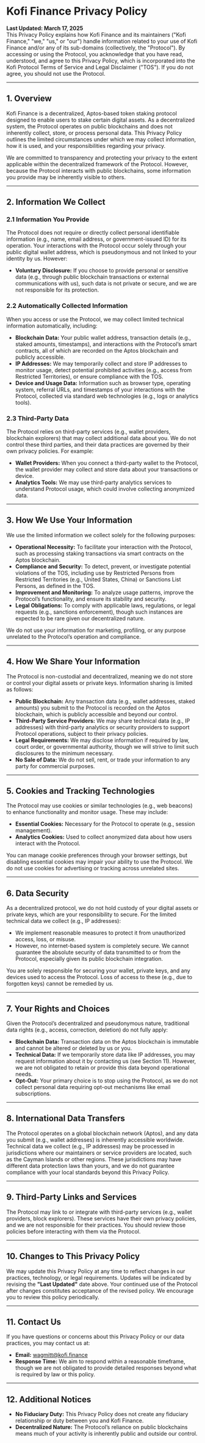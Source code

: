 # Kofi Finance Privacy Policy

**Last Updated: March 17, 2025**  
This Privacy Policy explains how Kofi Finance and its maintainers ("Kofi Finance," "we," "us," or "our") handle information related to your use of Kofi Finance and/or any of its sub-domains (collectively, the "Protocol"). By accessing or using the Protocol, you acknowledge that you have read, understood, and agree to this Privacy Policy, which is incorporated into the Kofi Protocol Terms of Service and Legal Disclaimer ("TOS"). If you do not agree, you should not use the Protocol.

---

## 1. Overview

Kofi Finance is a decentralized, Aptos-based token staking protocol designed to enable users to stake certain digital assets. As a decentralized system, the Protocol operates on public blockchains and does not inherently collect, store, or process personal data. This Privacy Policy outlines the limited circumstances under which we may collect information, how it is used, and your responsibilities regarding your privacy.

We are committed to transparency and protecting your privacy to the extent applicable within the decentralized framework of the Protocol. However, because the Protocol interacts with public blockchains, some information you provide may be inherently visible to others.

---

## 2. Information We Collect

### 2.1 Information You Provide

The Protocol does not require or directly collect personal identifiable information (e.g., name, email address, or government-issued ID) for its operation. Your interactions with the Protocol occur solely through your public digital wallet address, which is pseudonymous and not linked to your identity by us. However:

- **Voluntary Disclosure:** If you choose to provide personal or sensitive data (e.g., through public blockchain transactions or external communications with us), such data is not private or secure, and we are not responsible for its protection.

### 2.2 Automatically Collected Information

When you access or use the Protocol, we may collect limited technical information automatically, including:

- **Blockchain Data:** Your public wallet address, transaction details (e.g., staked amounts, timestamps), and interactions with the Protocol’s smart contracts, all of which are recorded on the Aptos blockchain and publicly accessible.
- **IP Addresses:** We may temporarily collect and store IP addresses to monitor usage, detect potential prohibited activities (e.g., access from Restricted Territories), or ensure compliance with the TOS.
- **Device and Usage Data:** Information such as browser type, operating system, referral URLs, and timestamps of your interactions with the Protocol, collected via standard web technologies (e.g., logs or analytics tools).

### 2.3 Third-Party Data

The Protocol relies on third-party services (e.g., wallet providers, blockchain explorers) that may collect additional data about you. We do not control these third parties, and their data practices are governed by their own privacy policies. For example:

- **Wallet Providers:** When you connect a third-party wallet to the Protocol, the wallet provider may collect and store data about your transactions or device.
- **Analytics Tools:** We may use third-party analytics services to understand Protocol usage, which could involve collecting anonymized data.

---

## 3. How We Use Your Information

We use the limited information we collect solely for the following purposes:

- **Operational Necessity:** To facilitate your interaction with the Protocol, such as processing staking transactions via smart contracts on the Aptos blockchain.
- **Compliance and Security:** To detect, prevent, or investigate potential violations of the TOS, including use by Restricted Persons from Restricted Territories (e.g., United States, China) or Sanctions List Persons, as defined in the TOS.
- **Improvement and Monitoring:** To analyze usage patterns, improve the Protocol’s functionality, and ensure its stability and security.
- **Legal Obligations:** To comply with applicable laws, regulations, or legal requests (e.g., sanctions enforcement), though such instances are expected to be rare given our decentralized nature.

We do not use your information for marketing, profiling, or any purpose unrelated to the Protocol’s operation and compliance.

---

## 4. How We Share Your Information

The Protocol is non-custodial and decentralized, meaning we do not store or control your digital assets or private keys. Information sharing is limited as follows:

- **Public Blockchain:** Any transaction data (e.g., wallet addresses, staked amounts) you submit to the Protocol is recorded on the Aptos blockchain, which is publicly accessible and beyond our control.
- **Third-Party Service Providers:** We may share technical data (e.g., IP addresses) with third-party analytics or security providers to support Protocol operations, subject to their privacy policies.
- **Legal Requirements:** We may disclose information if required by law, court order, or governmental authority, though we will strive to limit such disclosures to the minimum necessary.
- **No Sale of Data:** We do not sell, rent, or trade your information to any party for commercial purposes.

---

## 5. Cookies and Tracking Technologies

The Protocol may use cookies or similar technologies (e.g., web beacons) to enhance functionality and monitor usage. These may include:

- **Essential Cookies:** Necessary for the Protocol to operate (e.g., session management).
- **Analytics Cookies:** Used to collect anonymized data about how users interact with the Protocol.

You can manage cookie preferences through your browser settings, but disabling essential cookies may impair your ability to use the Protocol. We do not use cookies for advertising or tracking across unrelated sites.

---

## 6. Data Security

As a decentralized protocol, we do not hold custody of your digital assets or private keys, which are your responsibility to secure. For the limited technical data we collect (e.g., IP addresses):

- We implement reasonable measures to protect it from unauthorized access, loss, or misuse.
- However, no internet-based system is completely secure. We cannot guarantee the absolute security of data transmitted to or from the Protocol, especially given its public blockchain integration.

You are solely responsible for securing your wallet, private keys, and any devices used to access the Protocol. Loss of access to these (e.g., due to forgotten keys) cannot be remedied by us.

---

## 7. Your Rights and Choices

Given the Protocol’s decentralized and pseudonymous nature, traditional data rights (e.g., access, correction, deletion) do not fully apply:

- **Blockchain Data:** Transaction data on the Aptos blockchain is immutable and cannot be altered or deleted by us or you.
- **Technical Data:** If we temporarily store data like IP addresses, you may request information about it by contacting us (see Section 11). However, we are not obligated to retain or provide this data beyond operational needs.
- **Opt-Out:** Your primary choice is to stop using the Protocol, as we do not collect personal data requiring opt-out mechanisms like email subscriptions.

---

## 8. International Data Transfers

The Protocol operates on a global blockchain network (Aptos), and any data you submit (e.g., wallet addresses) is inherently accessible worldwide. Technical data we collect (e.g., IP addresses) may be processed in jurisdictions where our maintainers or service providers are located, such as the Cayman Islands or other regions. These jurisdictions may have different data protection laws than yours, and we do not guarantee compliance with your local standards beyond this Privacy Policy.

---

## 9. Third-Party Links and Services

The Protocol may link to or integrate with third-party services (e.g., wallet providers, block explorers). These services have their own privacy policies, and we are not responsible for their practices. You should review those policies before interacting with them via the Protocol.

---

## 10. Changes to This Privacy Policy

We may update this Privacy Policy at any time to reflect changes in our practices, technology, or legal requirements. Updates will be indicated by revising the **"Last Updated"** date above. Your continued use of the Protocol after changes constitutes acceptance of the revised policy. We encourage you to review this policy periodically.

---

## 11. Contact Us

If you have questions or concerns about this Privacy Policy or our data practices, you may contact us at:

- **Email:** <wagmitt@kofi.finance>
- **Response Time:** We aim to respond within a reasonable timeframe, though we are not obligated to provide detailed responses beyond what is required by law or this policy.

---

## 12. Additional Notices

- **No Fiduciary Duty:** This Privacy Policy does not create any fiduciary relationship or duty between you and Kofi Finance.
- **Decentralized Nature:** The Protocol’s reliance on public blockchains means much of your activity is inherently public and outside our control.
